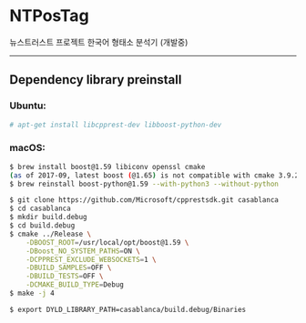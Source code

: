 # NTPosTag

뉴스트러스트 프로젝트 한국어 형태소 분석기 (개발중)

---

## Dependency library preinstall

### Ubuntu:

```sh
# apt-get install libcpprest-dev libboost-python-dev
```

### macOS:

```sh
$ brew install boost@1.59 libiconv openssl cmake
(as of 2017-09, latest boost (@1.65) is not compatible with cmake 3.9.2)
$ brew reinstall boost-python@1.59 --with-python3 --without-python

$ git clone https://github.com/Microsoft/cpprestsdk.git casablanca
$ cd casablanca
$ mkdir build.debug
$ cd build.debug
$ cmake ../Release \
	-DBOOST_ROOT=/usr/local/opt/boost@1.59 \
	-DBoost_NO_SYSTEM_PATHS=ON \
	-DCPPREST_EXCLUDE_WEBSOCKETS=1 \
	-DBUILD_SAMPLES=OFF \
	-DBUILD_TESTS=OFF \
	-DCMAKE_BUILD_TYPE=Debug 
$ make -j 4

$ export DYLD_LIBRARY_PATH=casablanca/build.debug/Binaries
```
